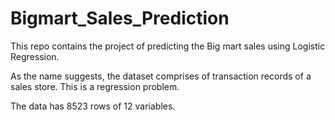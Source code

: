 # Bigmart_Sales_Prediction
This repo contains the project of predicting the Big mart sales using Logistic Regression.

As the name suggests, the dataset comprises of transaction records of a sales store. This is a regression problem. 

The data has 8523 rows of 12 variables.

